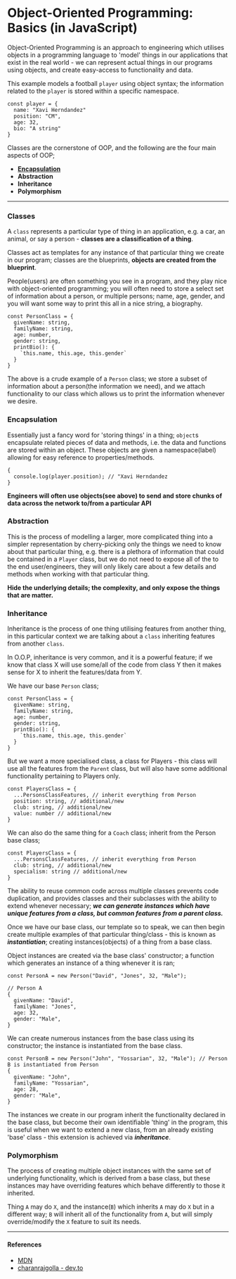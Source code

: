 # Object-Oriented Programming: Basics (in JavaScript)

Object-Oriented Programming is an approach to engineering which utilises objects in a programming language to 'model' things in our applications that exist in the real world - we can represent actual things in our programs using objects, and create easy-access to functionality and data.

This example models a football `player` using object syntax; the information related to the `player` is stored within a specific namespace.
```
const player = {
  name: "Xavi Herndandez"
  position: "CM",
  age: 32,
  bio: "A string"
}
```

Classes are the cornerstone of OOP, and the following are the four main aspects of OOP;

- [__Encapsulation__](#encapsulation)
- __Abstraction__
- __Inheritance__
- __Polymorphism__

---

### Classes
A `class` represents a particular type of thing in an application, e.g. a car, an animal, or say a person - **classes are a classification of a thing**. 

Classes act as templates for any instance of that particular thing we create in our program; classes are the blueprints, __objects are created from the blueprint__.

People(users) are often something you see in a program, and they play nice with object-oriented programming; you will often need to store a select set of information about a person, or multiple persons; name, age, gender, and you will want some way to print this all in a nice string, a biography.

```
const PersonClass = {
  givenName: string,
  familyName: string,
  age: number,
  gender: string,
  printBio(): {
    `this.name, this.age, this.gender`
  }
}
```

The above is a crude example of a `Person` class; we store a subset of information about a person(the information we need), and we attach functionality to our class which allows us to print the information whenever we desire.

### __Encapsulation__
Essentially just a fancy word for 'storing things' in a thing; `object`s encapsulate related pieces of data and methods, i.e. the data and functions are stored within an object. These objects are given a namespace(label) allowing for easy reference to properties/methods.

```
{
  console.log(player.position); // "Xavi Herndandez
}
```

**Engineers will often use objects(see above) to send and store chunks of data across the network to/from a particular API**


### __Abstraction__
This is the process of modelling a larger, more complicated thing into a simpler representation by cherry-picking only the things we need to know about that particular thing, e.g. there is a plethora of information that could be contained in a `Player` class, but we do not need to expose all of the to the end user/engineers, they will only likely care about a few details and methods when working with that particular thing.

**Hide the underlying details; the complexity, and only expose the things that are matter.**


### __Inheritance__
Inheritance is the process of one thing utilising features from another thing, in this particular context we are talking about a `class` inheriting features from another `class`. 

In O.O.P, inheritance is very common, and it is a powerful feature; if we know that class X will use some/all of the code from class Y then it makes sense for X to inherit the features/data from Y. 

We have our base `Person` class;
```
const PersonClass = {
  givenName: string,
  familyName: string,
  age: number,
  gender: string,
  printBio(): {
    `this.name, this.age, this.gender`
  }
}
```
But we want a more specialised class, a class for Players - this class will use all the features from the `Parent` class, but will also have some additional functionality pertaining to Players only.
```
const PlayersClass = {
  ...PersonsClassFeatures, // inherit everything from Person
  position: string, // additional/new
  club: string, // additional/new
  value: number // additional/new
}
```

We can also do the same thing for a `Coach` class; inherit from the Person base class;
```
const PlayersClass = {
  ...PersonsClassFeatures, // inherit everything from Person
  club: string, // additional/new
  specialism: string // additional/new
}
```

The ability to reuse common code across multiple classes prevents code duplication, and provides classes and their subclasses  with the ability to extend whenever necessary; __*we can generate instances which have unique features from a class, but common features from a parent class.*__


Once we have our base class, our template so to speak, we can then begin create multiple examples of that particular thing/class - this is known as __*instantiation*__; creating instances(objects) of a thing from a base class.

Object instances are created via the base class' constructor; a function which generates an instance of a thing whenever it is ran;

```
const PersonA = new Person("David", "Jones", 32, "Male");
```

```
// Person A
{
  givenName: "David",
  familyName: "Jones",
  age: 32,
  gender: "Male",
}
```
We can create numerous instances from the base class using its constructor; the instance is instantiated from the base class.
```
const PersonB = new Person("John", "Yossarian", 32, "Male"); // Person B is instantiated from Person
{
  givenName: "John",
  familyName: "Yossarian",
  age: 28,
  gender: "Male",
}

```

The instances we create in our program inherit the functionality declared in the base class, but become their own identifiable 'thing' in the program, this is useful when we want to extend a new class, from an already existing 'base' class - this extension is achieved via __*inheritance*__. 

### __Polymorphism__
The process of creating multiple object instances with the same set of underlying functionality, which is derived from a base class, but these instances may have overriding features which behave differently to those it inherited.

Thing `A` may do `X`, and the instance(`B`) which inherits `A` may do `X` but in a different way; `B` will inherit all of the functionality from `A`, but will simply override/modify the `X` feature to suit its needs.


---
#### References
* [MDN](https://developer.mozilla.org/en-US/docs/Learn/JavaScript/Objects/Object-oriented_JS)
* [charanrajgolla - dev.to](https://dev.to/charanrajgolla/beginners-guide---object-oriented-programming)

